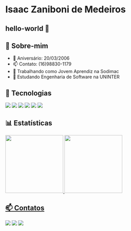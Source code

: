 # Isaac Zaniboni de Medeiros
## hello-world 👋

## 📌 Sobre-mim

- 🎉 Aniversário: 20/03/2006
- 📫 Contato: (16)98830-1179
- 🔭 Trabalhando como Jovem Aprendiz na Sodimac
- 🌱 Estudando Engenharia de Software na UNINTER

## 🚀 Tecnologias 

<div>
<a href="https://github.com/Isaaczmed" target="_blank"><img loading="lazy" src="https://img.shields.io/badge/python-3670A0?style=for-the-badge&logo=python&logoColor=ffdd54" target="_blank"></a>   
<a href="https://github.com/Isaaczmed" target="_blank"><img loading="lazy" src="https://img.shields.io/badge/c%23-%23239120.svg?style=for-the-badge&logo=csharp&logoColor=white" target="_blank"></a>
<a href="https://github.com/Isaaczmed" target="_blank"><img loading="lazy" src="https://img.shields.io/badge/javascript-%23323330.svg?style=for-the-badge&logo=javascript&logoColor=%23F7DF1E" target="_blank"></a>
<a href="https://github.com/Isaaczmed" target="_blank"><img loading="lazy" src="https://img.shields.io/badge/css3-%231572B6.svg?style=for-the-badge&logo=css3&logoColor=white" target="_blank"></a>
<a href="https://github.com/Isaaczmed" target="_blank"><img loading="lazy" src="https://img.shields.io/badge/html5-%23E34F26.svg?style=for-the-badge&logo=html5&logoColor=white" target="_blank"></a>
<a href="https://github.com/Isaaczmed" target="_blank"><img loading="lazy" src="https://img.shields.io/badge/mysql-4479A1.svg?style=for-the-badge&logo=mysql&logoColor=white" target="_blank"></a>
</div>

## 📊 Estatísticas

<div>
<a href="https://github.com/Isaaczmed">
<img loading="lazy" height="180em" src="https://github-readme-stats.vercel.app/api/top-langs/?username=Isaaczmed&layout=compact&langs_count=7&theme=dracula"/>
<img loading="lazy" height="180em" src="https://github-readme-stats.vercel.app/api?username=Isaaczmed&show_icons=true&theme=dracula&include_all_commits=true&count_private=true"/>
</div>


## 📫 Contatos

<div>
<a href="https://www.linkedin.com/in/isaac-zaniboni/" target="_blank"><img loading="lazy" src="https://img.shields.io/badge/-LinkedIn-%230077B5?style=for-the-badge&logo=linkedin&logoColor=white" target="_blank"></a>   
<a href="https://www.instagram.com/isaaczmed/" target="_blank"><img loading="lazy" src="https://img.shields.io/badge/-Instagram-%23E4405F?style=for-the-badge&logo=instagram&logoColor=white" target="_blank"></a>
<a href = "mailto:zanibonisaac@gmail.com"><img loading="lazy" src="https://img.shields.io/badge/Gmail-D14836?style=for-the-badge&logo=gmail&logoColor=white" target="_blank"></a>
</div>
